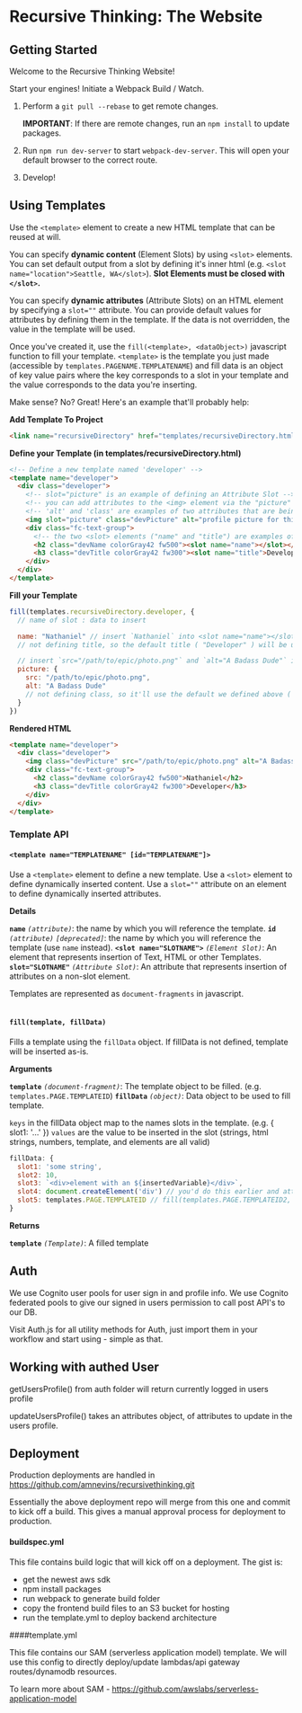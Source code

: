 # Recursive Thinking: The Website

## Getting Started

Welcome to the Recursive Thinking Website!

Start your engines! Initiate a Webpack Build / Watch.

1. Perform a `git pull --rebase` to get remote changes.  

    **IMPORTANT**: If there are remote changes, run an `npm install` to update packages.

2. Run `npm run dev-server` to start `webpack-dev-server`. This will open your default browser to the correct route.

3. Develop!


## Using Templates

Use the `<template>` element to create a new HTML template that can be reused at will.

You can specify **dynamic content** (Element Slots) by using `<slot>` elements. You can set default output from a slot by defining it's inner html (e.g. `<slot name="location">Seattle, WA</slot>`). **Slot Elements must be closed with `</slot>`.**

You can specify **dynamic attributes** (Attribute Slots) on an HTML element by specifying a `slot=""` attribute. You can provide default values for attributes by defining them in the template. If the data is not overridden, the value in the template will be used.

Once you've created it, use the `fill(<template>, <dataObject>)` javascript function to fill your template. `<template>` is the template you just made (accessible by `templates.PAGENAME.TEMPLATENAME`) and fill data is an object of key value pairs where the key corresponds to a slot in your template and the value corresponds to the data you're inserting.

Make sense? No? Great! Here's an example that'll probably help:

**Add Template To Project**
```html
<link name="recursiveDirectory" href="templates/recursiveDirectory.html" type="text/html" rel="import">
```

**Define your Template (in templates/recursiveDirectory.html)**
```html
<!-- Define a new template named 'developer' -->
<template name="developer">
  <div class="developer">
    <!-- slot="picture" is an example of defining an Attribute Slot -->
    <!-- you can add attributes to the <img> element via the "picture" slot -->
    <!-- 'alt' and 'class' are examples of two attributes that are being defaulted -->
    <img slot="picture" class="devPicture" alt="profile picture for this developer">
    <div class="fc-text-group">
      <!-- the two <slot> elements ("name" and "title") are examples of Element Slots -->
      <h2 class="devName colorGray42 fw500"><slot name="name"></slot></h2>
      <h3 class="devTitle colorGray42 fw300"><slot name="title">Developer</slot></h3>
    </div>
  </div>
</template>
```

**Fill your Template**
```js
fill(templates.recursiveDirectory.developer, {
  // name of slot : data to insert

  name: "Nathaniel" // insert `Nathaniel` into <slot name="name"></slot> as HTML
  // not defining title, so the default title ( "Developer" ) will be used

  // insert `src="/path/to/epic/photo.png"` and `alt="A Badass Dude"` into slot="picture" as attributes
  picture: {
    src: "/path/to/epic/photo.png",
    alt: "A Badass Dude"
    // not defining class, so it'll use the default we defined above ( "fc-text-group" )
  }
})
```

**Rendered HTML**

```html
<template name="developer">
  <div class="developer">
    <img class="devPicture" src="/path/to/epic/photo.png" alt="A Badass Dude">
    <div class="fc-text-group">
      <h2 class="devName colorGray42 fw500">Nathaniel</h2>
      <h3 class="devTitle colorGray42 fw300">Developer</h3>
    </div>
  </div>
</template>
```

### Template API

#### `<template name="TEMPLATENAME" [id="TEMPLATENAME"]>`

Use a `<template>` element to define a new template.
Use a `<slot>` element to define dynamically inserted content.
Use a `slot=""` attribute on an element to define dynamically inserted attributes.

**Details**

**`name`** *`(attribute)`*: the name by which you will reference the template.
**`id`** *`(attribute)`* *`[deprecated]`*: the name by which you will reference the template (use `name` instead).
**`<slot name="SLOTNAME">`** *`(Element Slot)`*: An element that represents insertion of Text, HTML or other Templates.
**`slot="SLOTNAME"`** *`(Attribute Slot)`*: An attribute that represents insertion of attributes on a non-slot element.

Templates are represented as `document-fragments` in javascript.
<br>
<br>

#### `fill(template, fillData)`

Fills a template using the `fillData` object. If fillData is not defined, template will be inserted as-is.

**Arguments**

**`template`** *`(document-fragment)`*: The template object to be filled. (e.g. `templates.PAGE.TEMPLATEID`)
**`fillData`** *`(object)`*: Data object to be used to fill template.

`keys` in the fillData object map to the names slots in the template. (e.g. { slot1: '...' })
`values` are the value to be inserted in the slot (strings, html strings, numbers, template, and elements are all valid)

```js
fillData: {
  slot1: 'some string',
  slot2: 10,
  slot3: `<div>element with an ${insertedVariable}</div>`,
  slot4: document.createElement('div') // you'd do this earlier and attach some data here, probably
  slot5: templates.PAGE.TEMPLATEID // fill(templates.PAGE.TEMPLATEID2, {...}) is also supported
}
```

**Returns**

**`template`** *`(Template)`*: A filled template

## Auth

We use Cognito user pools for user sign in and profile info.
We use Cognito federated pools to give our signed in users
permission to call post API's to our DB.

Visit Auth.js for all utility methods for Auth, just import them
in your workflow and start using - simple as that.

## Working with authed User

getUsersProfile() from auth folder will return currently logged in users profile

updateUsersProfile() takes an attributes object, of attributes to update in the users profile.

## Deployment

Production deployments are handled in https://github.com/amnevins/recursivethinking.git

Essentially the above deployment repo will merge from this one and commit to kick off a build.  This gives  a manual approval process for deployment to production.


#### buildspec.yml

This file contains build logic that will kick off on a deployment.
The gist is:
- get the newest aws sdk
- npm install packages
- run webpack to generate build folder
- copy the frontend build files to an S3 bucket for hosting
- run the template.yml to deploy backend architecture

####template.yml

This file contains our SAM (serverless application model) template.  We will use this config to directly deploy/update lambdas/api gateway routes/dynamodb resources.

To learn more about SAM - https://github.com/awslabs/serverless-application-model
